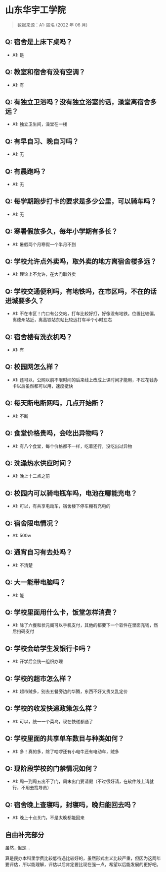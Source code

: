 # 山东华宇工学院

> 数据来源：A1: 匿名 (2022 年 06 月)

## Q: 宿舍是上床下桌吗？

- A1: 是

## Q: 教室和宿舍有没有空调？

- A1: 有

## Q: 有独立卫浴吗？没有独立浴室的话，澡堂离宿舍多远？

- A1: 独立卫生间，澡堂在一楼

## Q: 有早自习、晚自习吗？

- A1: 无

## Q: 有晨跑吗？

- A1: 无

## Q: 每学期跑步打卡的要求是多少公里，可以骑车吗？

- A1: 无

## Q: 寒暑假放多久，每年小学期有多长？

- A1: 暑假两个月寒假一个半月不到

## Q: 学校允许点外卖吗，取外卖的地方离宿舍楼多远？

- A1: 理论上不允许，在大门取外卖

## Q: 学校交通便利吗，有地铁吗，在市区吗，不在的话进城要多久？

- A1: 不在市区！门口有公交站，打车比较好打，好像没有地铁。位置比较偏，离德州站近，离高铁站东站比较远打车半个小时左右

## Q: 宿舍楼有洗衣机吗？

- A1: 有

## Q: 校园网怎么样？

- A1: 还可以，公网以前不限时间的后来线上改成上课时间才能用，不过花钱办卡以后虽然都可以用，速度挺快

## Q: 每天断电断网吗，几点开始断？

- A1: 不断

## Q: 食堂价格贵吗，会吃出异物吗？

- A1: 有八个食堂，每个价格都不一样，吃着还行，没吃出过异物

## Q: 洗澡热水供应时间？

- A1: 晚上十二点之前

## Q: 校园内可以骑电瓶车吗，电池在哪能充电？

- A1: 可以，有共享电动车，宿舍楼下停车棚有充电的

## Q: 宿舍限电情况？

- A1: 500w

## Q: 通宵自习有去处吗？

- A1: 不清楚

## Q: 大一能带电脑吗？

- A1: 能

## Q: 学校里面用什么卡，饭堂怎样消费？

- A1: 除了六餐和状元阁可以手机支付，其他的都要下一个软件在里面充钱，然后扫码支付

## Q: 学校会给学生发银行卡吗？

- A1: 开学后会统一组织办理

## Q: 学校的超市怎么样？

- A1: 超市贼多，别去五餐旁边的华腾，东西不好又贵又乱定价

## Q: 学校的收发快递政策怎么样？

- A1: 可以，统一一个菜鸟，现在快递都通了

## Q: 学校里面的共享单车数目与种类如何？

- A1: 多！真的多，除了哈啰还有小电牛还有电动车，贼多

## Q: 现阶段学校的门禁情况如何？

- A1: 周一到周五出不了门，周末出门要请假（不过很好请，在软件线上请就行，不用去找导员）

## Q: 宿舍晚上查寝吗，封寝吗，晚归能回去吗？

- A1: 晚上十点关门，不是太晚都能回来

## 自由补充部分

虽然…但是…

算是民办本科里学费比较低待遇比较好的，虽然形式主义比较严重，但因为这两年要评估，所以能理解，评估以后肯定要比现在强一点，希望以后能发展的更好吧。